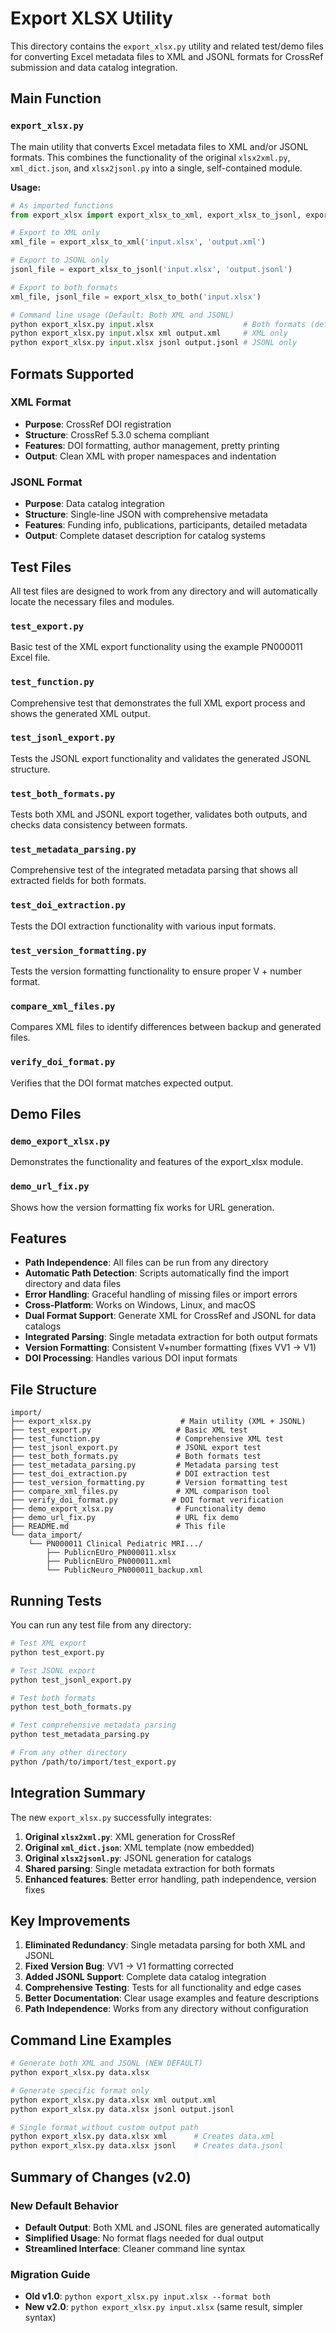 # Export XLSX Utility

This directory contains the `export_xlsx.py` utility and related test/demo files for converting Excel metadata files to XML and JSONL formats for CrossRef submission and data catalog integration.

## Main Function

### `export_xlsx.py`

The main utility that converts Excel metadata files to XML and/or JSONL formats. This combines the functionality of the original `xlsx2xml.py`, `xml_dict.json`, and `xlsx2jsonl.py` into a single, self-contained module.

**Usage:**

```python
# As imported functions
from export_xlsx import export_xlsx_to_xml, export_xlsx_to_jsonl, export_xlsx_to_both

# Export to XML only
xml_file = export_xlsx_to_xml('input.xlsx', 'output.xml')

# Export to JSONL only  
jsonl_file = export_xlsx_to_jsonl('input.xlsx', 'output.jsonl')

# Export to both formats
xml_file, jsonl_file = export_xlsx_to_both('input.xlsx')

# Command line usage (Default: Both XML and JSONL)
python export_xlsx.py input.xlsx                    # Both formats (default)
python export_xlsx.py input.xlsx xml output.xml     # XML only 
python export_xlsx.py input.xlsx jsonl output.jsonl # JSONL only
```

## Formats Supported

### XML Format
- **Purpose**: CrossRef DOI registration
- **Structure**: CrossRef 5.3.0 schema compliant
- **Features**: DOI formatting, author management, pretty printing
- **Output**: Clean XML with proper namespaces and indentation

### JSONL Format  
- **Purpose**: Data catalog integration
- **Structure**: Single-line JSON with comprehensive metadata
- **Features**: Funding info, publications, participants, detailed metadata
- **Output**: Complete dataset description for catalog systems

## Test Files

All test files are designed to work from any directory and will automatically locate the necessary files and modules.

### `test_export.py`

Basic test of the XML export functionality using the example PN000011 Excel file.

### `test_function.py`

Comprehensive test that demonstrates the full XML export process and shows the generated XML output.

### `test_jsonl_export.py`

Tests the JSONL export functionality and validates the generated JSONL structure.

### `test_both_formats.py`

Tests both XML and JSONL export together, validates both outputs, and checks data consistency between formats.

### `test_metadata_parsing.py`

Comprehensive test of the integrated metadata parsing that shows all extracted fields for both formats.

### `test_doi_extraction.py`

Tests the DOI extraction functionality with various input formats.

### `test_version_formatting.py`

Tests the version formatting functionality to ensure proper V + number format.

### `compare_xml_files.py`

Compares XML files to identify differences between backup and generated files.

### `verify_doi_format.py`

Verifies that the DOI format matches expected output.

## Demo Files

### `demo_export_xlsx.py`

Demonstrates the functionality and features of the export_xlsx module.

### `demo_url_fix.py`

Shows how the version formatting fix works for URL generation.

## Features

- **Path Independence**: All files can be run from any directory
- **Automatic Path Detection**: Scripts automatically find the import directory and data files
- **Error Handling**: Graceful handling of missing files or import errors
- **Cross-Platform**: Works on Windows, Linux, and macOS
- **Dual Format Support**: Generate XML for CrossRef and JSONL for data catalogs
- **Integrated Parsing**: Single metadata extraction for both output formats
- **Version Formatting**: Consistent V+number formatting (fixes VV1 → V1)
- **DOI Processing**: Handles various DOI input formats

## File Structure

```
import/
├── export_xlsx.py                    # Main utility (XML + JSONL)
├── test_export.py                   # Basic XML test
├── test_function.py                 # Comprehensive XML test  
├── test_jsonl_export.py             # JSONL export test
├── test_both_formats.py             # Both formats test
├── test_metadata_parsing.py         # Metadata parsing test
├── test_doi_extraction.py           # DOI extraction test
├── test_version_formatting.py       # Version formatting test
├── compare_xml_files.py             # XML comparison tool
├── verify_doi_format.py            # DOI format verification
├── demo_export_xlsx.py              # Functionality demo
├── demo_url_fix.py                  # URL fix demo
├── README.md                        # This file
└── data_import/
    └── PN000011 Clinical Pediatric MRI.../
        ├── PublicnEUro_PN000011.xlsx
        ├── PublicnEUro_PN000011.xml
        └── PublicNeuro_PN000011_backup.xml
```

## Running Tests

You can run any test file from any directory:

```bash
# Test XML export
python test_export.py

# Test JSONL export  
python test_jsonl_export.py

# Test both formats
python test_both_formats.py

# Test comprehensive metadata parsing
python test_metadata_parsing.py

# From any other directory
python /path/to/import/test_export.py
```

## Integration Summary

The new `export_xlsx.py` successfully integrates:

1. **Original `xlsx2xml.py`**: XML generation for CrossRef
2. **Original `xml_dict.json`**: XML template (now embedded)
3. **Original `xlsx2jsonl.py`**: JSONL generation for catalogs
4. **Shared parsing**: Single metadata extraction for both formats
5. **Enhanced features**: Better error handling, path independence, version fixes

## Key Improvements

1. **Eliminated Redundancy**: Single metadata parsing for both XML and JSONL
2. **Fixed Version Bug**: VV1 → V1 formatting corrected
3. **Added JSONL Support**: Complete data catalog integration
4. **Comprehensive Testing**: Tests for all functionality and edge cases
5. **Better Documentation**: Clear usage examples and feature descriptions
6. **Path Independence**: Works from any directory without configuration

## Command Line Examples

```bash
# Generate both XML and JSONL (NEW DEFAULT)
python export_xlsx.py data.xlsx

# Generate specific format only
python export_xlsx.py data.xlsx xml output.xml
python export_xlsx.py data.xlsx jsonl output.jsonl

# Single format without custom output path
python export_xlsx.py data.xlsx xml      # Creates data.xml
python export_xlsx.py data.xlsx jsonl    # Creates data.jsonl
```

## Summary of Changes (v2.0)

### New Default Behavior

- **Default Output**: Both XML and JSONL files are generated automatically
- **Simplified Usage**: No format flags needed for dual output
- **Streamlined Interface**: Cleaner command line syntax

### Migration Guide

- **Old v1.0**: `python export_xlsx.py input.xlsx --format both`
- **New v2.0**: `python export_xlsx.py input.xlsx` (same result, simpler syntax)
